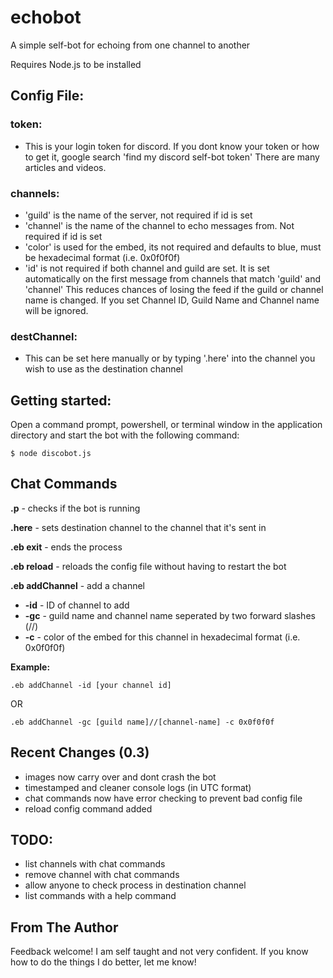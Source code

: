 # echobot

A simple self-bot for echoing from one channel to another

Requires Node.js to be installed

## Config File:

### token:

* This is your login token for discord. If you dont know your token or how to get it, google search 'find my discord self-bot token' There are many articles and videos.

### channels:

* 'guild' is the name of the server, not required if id is set
* 'channel' is the name of the channel to echo messages from. Not required if id is set
* 'color' is used for the embed, its not required and defaults to blue, must be hexadecimal format (i.e. 0x0f0f0f)
* 'id' is not required if both channel and guild are set. It is set automatically on the first message from channels that match 'guild' and 'channel' This reduces chances of losing the feed if the guild or channel name is changed. If you set Channel ID, Guild Name and Channel name will be ignored.


### destChannel:

* This can be set here manually or by typing '.here' into the channel you wish to use as the destination channel 

## Getting started:

Open a command prompt, powershell, or terminal window in the application directory and start the bot with the following command:

```
$ node discobot.js
```

## Chat Commands

**.p** - checks if the bot is running

**.here** - sets destination channel to the channel that it's sent in

**.eb exit** - ends the process

**.eb reload** - reloads the config file without having to restart the bot

**.eb addChannel** - add a channel

* **-id** - ID of channel to add
* **-gc** - guild name and channel name seperated by two forward slashes (//)
* **-c** - color of the embed for this channel in hexadecimal format (i.e. 0x0f0f0f)

**Example:**

```
.eb addChannel -id [your channel id]
```

OR

```
.eb addChannel -gc [guild name]//[channel-name] -c 0x0f0f0f
```

## Recent Changes (0.3)

* images now carry over and dont crash the bot
* timestamped and cleaner console logs (in UTC format)
* chat commands now have error checking to prevent bad config file
* reload config command added

## TODO:

* list channels with chat commands
* remove channel with chat commands
* allow anyone to check process in destination channel
* list commands with a help command

## From The Author

Feedback welcome! I am self taught and not very confident. If you know how to do the things I do better, let me know!